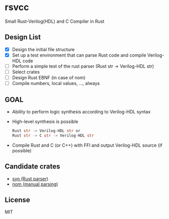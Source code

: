 # rsvcc

Small Rust-Verilog(HDL) and C Compiler in Rust

## Design List

- [x] Design the initial file structure
- [x] Set up a test environment that can parse Rust code and compile Verilog-HDL code
- [ ] Perform a simple test of the rust parser (Rust str -> Verilog-HDL str)
- [ ] Select crates
- [ ] Design Rust EBNF (in case of nom)
- [ ] Compile numbers, local values, ..., always

## GOAL

- Ability to perform logic synthesis according to Verilog-HDL syntax
- High-level synthesis is possible

  ```rust
  Rust str -> Verilog-HDL str or
  Rust str -> C str -> Verilog-HDL str
  ```

- Compile Rust and C (or C++) with FFI and output Verilog-HDL source (if possible)

## Candidate crates

- [syn (Rust parser)](https://crates.io/crates/syn)
- [nom (manual parsing)](https://crates.io/crates/nom)

## License

MIT
